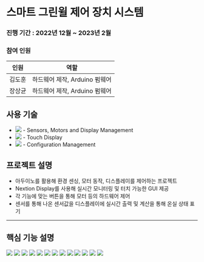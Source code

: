 # 스마트 그린윌 제어 장치 시스템
### 진행 기간 : 2022년 12월 ~ 2023년 2월

### 참여 인원
|인원|역할|
|---|---|
|김도훈|하드웨어 제작, Arduino 펌웨어|
|장상균|하드웨어 제작, Arduino 펌웨어|

## 사용 기술
+ <img src="https://img.shields.io/badge/Arduino-00979D?style=flat-square&logo=Arduino&logoColor=white"/> - Sensors, Motors and Display Management
+ <img src="https://img.shields.io/badge/Nextion-00979D?style=flat-square"/> - Touch Display
+ <img src="https://img.shields.io/badge/GitHub-181717?style=flat-square&logo=GitHub&logoColor=white"/> - Configuration Management

## 프로젝트 설명
+ 아두이노를 활용해 환경 센싱, 모터 동작, 디스플레이를 제어하는 프로젝트
+ Nextion Display를 사용해 실시간 모니터링 및 터치 가능한 GUI 제공
+ 각 기능에 맞는 버튼을 통해 모터 등의 하드웨어 제어
+ 센서를 통해 나온 센서값을 디스플레이에 실시간 출력 및 계산을 통해 온실 상태 표기

---
## 핵심 기능 설명

<img src ="https://github.com/Mellowball/Green-Wall/blob/main/readme_img/0.png"/>
<img src ="https://github.com/Mellowball/Green-Wall/blob/main/readme_img/1.png"/>
<img src ="https://github.com/Mellowball/Green-Wall/blob/main/readme_img/2.png"/>
<img src ="https://github.com/Mellowball/Green-Wall/blob/main/readme_img/3.png"/>
<img src ="https://github.com/Mellowball/Green-Wall/blob/main/readme_img/4.png"/>
<img src ="https://github.com/Mellowball/Green-Wall/blob/main/readme_img/5.png"/>
<img src ="https://github.com/Mellowball/Green-Wall/blob/main/readme_img/6.png"/>
<img src ="https://github.com/Mellowball/Green-Wall/blob/main/readme_img/7.png"/>
<img src ="https://github.com/Mellowball/Green-Wall/blob/main/readme_img/8.png"/>
<img src ="https://github.com/Mellowball/Green-Wall/blob/main/readme_img/9.png"/>
<img src ="https://github.com/Mellowball/Green-Wall/blob/main/readme_img/10.png"/>
<img src ="https://github.com/Mellowball/Green-Wall/blob/main/readme_img/11.png"/>
<img src ="https://github.com/Mellowball/Green-Wall/blob/main/readme_img/12.png"/>
